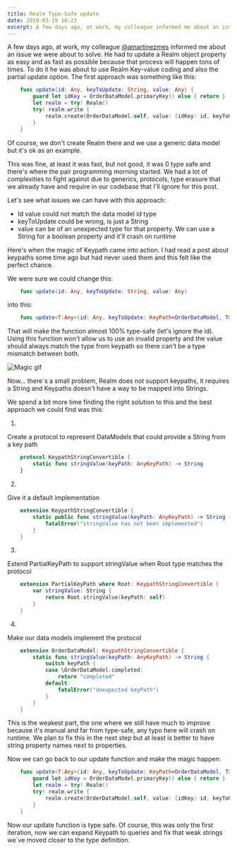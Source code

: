 ```yaml
---
title: Realm Type-Safe update
date: 2019-03-19 16:23
excerpt: A few days ago, at work, my colleague informed me about an issue we were about to solve. He had to update a Realm object property as easy and as fast as possible because that process will happen tons of times. To do it he was about to use Realm Key-value coding and also the partial update option.
---
```

A few days ago, at work, my colleague [@amartinezmes](https://twitter.com/amartinezmes) informed me about an issue we were about to solve. He had to update a Realm object property as easy and as fast as possible because that process will happen tons of times. To do it he was about to use Realm Key-value coding and also the partial update option. The first approach was something like this:

```swift
    func update(id: Any, keyToUpdate: String, value: Any) {
        guard let idKey = OrderDataModel.primaryKey() else { return }
        let realm = try! Realm()
        try! realm.write {
            realm.create(OrderDataModel.self, value: [idKey: id, keyToUpdate: value], update: true)
        }
    }
```

Of course, we don't create Realm there and we use a generic data model but it's ok as an example.

This was fine, at least it was fast, but not good, it was 0 type safe and there's where the pair programming morning started. We had a lot of complexities to fight against due to generics, protocols, type erasure that we already have and require in our codebase that I'll ignore for this post.

Let's see what issues we can have with this approach:

- Id value could not match the data model id type
- keyToUpdate could be wrong, is just a String
- value can be of an unexpected type for that property. We can use a String for a boolean property and it'll crash on runtime

Here's when the magic of Keypath came into action. I had read a post about keypaths some time ago but had never used them and this felt like the perfect chance.

We were sure we could change this:

```swift
    func update(id: Any, keyToUpdate: String, value: Any)
```    

into this:

```swift
    func update<T:Any>(id: Any, keyToUpdate: KeyPath<OrderDataModel, T>, value: T)
```   

That will make the function almost 100% type-safe (let's ignore the id). Using this function won't allow us to use an invalid property and the value should always match the type from keypath so there can't be a type mismatch between both.

![Magic gif](https://media.giphy.com/media/NmerZ36iBkmKk/giphy.gif)

Now... there´s a small problem, Realm does not support keypaths, it requires a String and Keypaths doesn't have a way to be mapped into Strings.

We spend a bit more time finding the right solution to this and the best approach we could find was this:

1. 
Create a protocol to represent DataModels that could provide a String from a key path

```swift
    protocol KeypathStringConvertible {
        static func stringValue(keyPath: AnyKeyPath) -> String
    }
```

2. 
Give it a default implementation

```swift
    extension KeypathStringConvertible {
        static public func stringValue(keyPath: AnyKeyPath) -> String {
            fatalError("stringValue has not been implemented")
        }
    }
```

3. 
Extend PartialKeyPath to support stringValue when Root type matches the protocol

```swift
    extension PartialKeyPath where Root: KeypathStringConvertible {
        var stringValue: String {
            return Root.stringValue(keyPath: self)
        }
    }
```   

4. 
Make our data models implement the protocol

```swift
    extension OrderDataModel: KeypathStringConvertible {
        static func stringValue(keyPath: AnyKeyPath) -> String {
            switch keyPath {
            case \OrderDataModel.completed:
                return "completed"
            default:
                fatalError("Unexpected keyPath")
            }
        }
    }
```

This is the weakest part, the one where we still have much to improve because it's manual and far from type-safe, any typo here will crash on runtime. We plan to fix this in the next step but at least is better to have string property names next to properties.

Now we can go back to our update function and make the magic happen:

```swift
    func update<T:Any>(id: Any, keyToUpdate: KeyPath<OrderDataModel, T>, value: T) {
        guard let idKey = OrderDataModel.primaryKey() else { return }
        let realm = try! Realm()
        try! realm.write {
            realm.create(OrderDataModel.self, value: [idKey: id, keyToUpdate.stringValue: value], update: true)
        }
    }
```   

Now our update function is type safe. Of course, this was only the first iteration, now we can expand Keypath to queries and fix that weak strings we´ve moved closer to the type definition.
